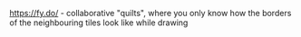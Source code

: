 https://fy.do/ - collaborative "quilts", where you only know how the borders of the neighbouring tiles look like while drawing
